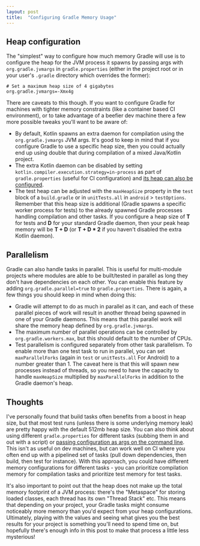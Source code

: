 ```yaml
---
layout: post
title:  "Configuring Gradle Memory Usage"
---
```


## Heap configuration

The "simplest" way to configure how much memory Gradle will use is to configure the heap for the JVM process it spawns by passing args with `org.gradle.jvmargs` in `gradle.properties` (either in the project root or in your user's `.gradle` directory which overrides the former):

```properties
# Set a maximum heap size of 4 gigabytes
org.gradle.jvmargs=-Xmx4g
```

There are caveats to this though. If you want to configure Gradle for machines with tighter memory constraints (like a container based CI environment), or to take advantage of a beefier dev machine there a few more possible tweaks you'll want to be aware of:

- By default, Kotlin spawns an extra daemon for compilation using the `org.gradle.jvmargs` JVM args. It's good to keep in mind that if you configure Gradle to use a specific heap size, then you could actually end up using double that during compilation of a mixed Java/Kotlin project.
- The extra Kotlin daemon can be disabled by setting `kotlin.compiler.execution.strategy=in-process` as part of `gradle.properties` (useful for CI configuration) and [its heap can also be configured](https://kotlinlang.org/docs/gradle-compilation-and-caches.html#kotlin-daemon-jvm-options-system-property).
- The test heap can be adjusted with the `maxHeapSize` property in the `test` block of a `build.gradle` or in `unitTests.all` in `android` > `testOptions`. Remember that this heap size is additional (Gradle spawns a specific worker process for tests) to the already spawned Gradle processes handling compilation and other tasks. If you configure a heap size of **T** for tests and **D** for your standard Gradle daemon, then your peak heap memory will be **T + D** (or **T + D * 2** if you haven't disabled the extra Kotlin daemon).

## Parallelism

Gradle can also handle tasks in parallel. This is useful for multi-module projects where modules are able to be built/tested in parallel as long they don't have dependencies on each other. You can enable this feature by adding `org.gradle.parallel=true` to `gradle.properties`. There is again, a few things you should keep in mind when doing this:

- Gradle will attempt to do as much in parallel as it can, and each of these parallel pieces of work will result in another thread being spawned in one of your Gradle daemons. This means that this parallel work will share the memory heap defined by `org.gradle.jvmargs`.
- The maximum number of parallel operations can be controlled by `org.gradle.workers.max`, but this should default to the number of CPUs.
- Test parallelism is configured separately from other task parallelism. To enable more than one test task to run in parallel, you can set `maxParallelForks` (again in `test` or `unitTests.all` For Android) to a number greater than 1.  The caveat here is that this will spawn new processes instead of threads, so you need to have the capacity to handle `maxHeapSize` multiplied by `maxParallelForks` in addition to the Gradle daemon's heap.

## Thoughts

I've personally found that build tasks often benefits from a boost in heap size, but that most test runs (unless there is some underlying memory leak) are pretty happy with the default 512mb heap size. You can also think about using different `gradle.properties` for different tasks (subbing them in and out with a script) or [passing configuration as args on the command line](https://docs.gradle.org/current/userguide/command_line_interface.html). This isn't as useful on dev machines, but can work well on CI where you often end up with a pipelined set of tasks (pull down dependencies, then build, then test for instance). With this approach, you could have different memory configurations for different tasks - you can prioritize compilation memory for compilation tasks and prioritize test memory for test tasks.

It's also important to point out that the heap does not make up the total memory footprint of a JVM process: there's the "Metaspace" for storing loaded classes, each thread has its own "Thread Stack" etc. This means that depending on your project, your Gradle tasks might consume noticeably more memory than you'd expect from your heap configurations. Ultimately, playing with the values and seeing what gives you the best results for your project is something you'll need to spend time on, but hopefully there's enough info in this post to make that process a little less mysterious!
